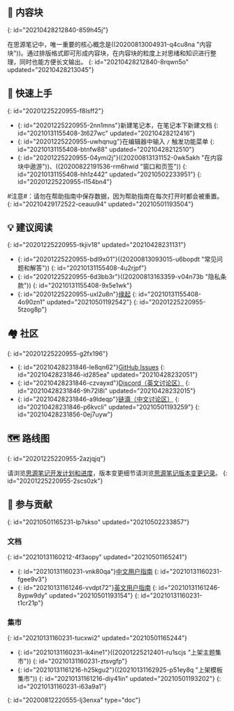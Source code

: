 ## 🧱 内容块
{: id="20210428212840-859h45j"}

在思源笔记中，唯一重要的核心概念是((20200813004931-q4cu8na "内容块"))。通过排版格式即可形成内容块，在内容块的粒度上对思绪和知识进行整理，同时也能方便长文输出。
{: id="20210428212840-8rqwn5o" updated="20210428213045"}

## 🔮 快速上手
{: id="20201225220955-f8lsff2"}

* {: id="20201225220955-2nn1mns"}新建笔记本，在笔记本下新建文档
  {: id="20210131155408-3t627wc" updated="20210428212416"}
* {: id="20201225220955-uwhqnug"}在编辑器中输入 `/` 触发功能菜单
  {: id="20210131155408-btnfw88" updated="20210428212510"}
* {: id="20201225220955-04ymi2j"}((20200813131152-0wk5akh "在内容块中遨游"))、((20200822191536-rm6hwid "窗口和页签"))
  {: id="20210131155408-hh1z442" updated="20210502233951"}
{: id="20201225220955-l154bn4"}

#注意#：请勿在帮助指南中保存数据，因为帮助指南在每次打开时都会被重置。
{: id="20210429172522-ceauu94" updated="20210501193504"}

## 💡 建议阅读
{: id="20201225220955-tkjiv18" updated="20210428231131"}

* {: id="20201225220955-bdl9x01"}((20200813093015-u6bopdt "常见问题和解答"))
  {: id="20210131155408-4u2rjpf"}
* {: id="20201225220955-6d3bb3r"}((20200813163359-v04n73b "隐私条款"))
  {: id="20210131155408-9x5e1wk"}
* {: id="20201225220955-uxl2u8n"}[缘起](https://ld246.com/article/1619868273581)
  {: id="20210131155408-4o90zn1" updated="20210501192542"}
{: id="20201225220955-5tzog8p"}

## 🏘️ 社区
{: id="20201225220955-g2fx196"}

* {: id="20210428231846-le8qn62"}[GitHub Issues](https://github.com/siyuan-note/siyuan/issues)
  {: id="20210428231846-id285ea" updated="20210428232051"}
* {: id="20210428231846-czvayxd"}[Discord（英文讨论区）](https://discord.gg/bzfCBwMzdP)
  {: id="20210428231846-9h72l8i" updated="20210428232015"}
* {: id="20210428231846-a9ldeqp"}[链滴（中文讨论区）](https://ld246.com/domain/siyuan)
  {: id="20210428231846-p6kvcli" updated="20210501193259"}
{: id="20210428231856-0ej7uyw"}

## 🗺️ 路线图
{: id="20201225220955-2azjqjq"}

请浏览[思源笔记开发计划和进度](https://github.com/siyuan-note/siyuan/projects)，版本变更细节请浏览[思源笔记版本变更记录](https://ld246.com/tag/siyuan-announcement)。
{: id="20201225220955-2scs0zk"}

## 💌 参与贡献
{: id="20210501165231-lp7skso" updated="20210502233857"}

### 文档
{: id="20210131160212-4f3aopy" updated="20210501165241"}

* {: id="20210131160231-vnk80qa"}[中文用户指南](https://github.com/siyuan-note/user-guide-zh_CN)
  {: id="20210131160231-fgee9v3"}
* {: id="20210131161246-vvdpt72"}[英文用户指南](https://github.com/siyuan-note/user-guide-en_US)
  {: id="20210131161246-8ypw9dy" updated="20210501193154"}
{: id="20210131160231-t1cr21p"}

### 集市
{: id="20210131160231-tucxwi2" updated="20210501165244"}

* {: id="20210131160231-ik4ine1"}((20201225212401-ru1scjs "上架主题集市"))
  {: id="20210131160231-ztsvgfp"}
* {: id="20210131161216-h25kgu2"}((20210131162925-p51ey8q "上架模板集市"))
  {: id="20210131161216-diy41in" updated="20210501193202"}
{: id="20210131160231-i63a9a1"}


{: id="20200812220555-lj3enxa" type="doc"}
